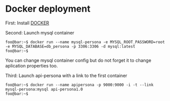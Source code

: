 # Docker deployment

First: Install [DOCKER](https://docs.docker.com/engine/install/ubuntu/)

Second: Launch mysql container

```console
foo@bar:~$ docker run --name mysql-persona -e MYSQL_ROOT_PASSWORD=root -e MYSQL_DATABASE=db_persona -p 3306:3306 -d mysql:latest
foo@bar:~$
```

You can change mysql container config but do not forget it to change aplication properties too.

Third: Launch api-persona with a link to the first container

```console
foo@bar:~$ docker run --name apipersona -p 9000:9000 -i -t --link mysql-persona:mysql api-persona1.0
foo@bar:~$
```